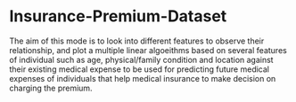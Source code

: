 # Insurance-Premium-Dataset

The aim of this mode is to look into different features to observe their relationship, and plot a multiple linear algoeithms based on several features of individual such as age, physical/family condition and location against their existing medical expense to be used for predicting future medical expenses of individuals that help medical insurance to make decision on charging the premium.
